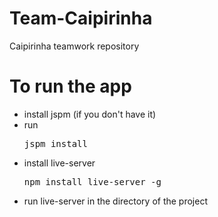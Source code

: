 # Team-Caipirinha
Caipirinha teamwork repository

# To run the app
 - install jspm (if you don't have it)
 - run	<pre>jspm install</pre>
 - install live-server 
	<pre>npm install live-server -g</pre>
 - run live-server in the directory of the project
